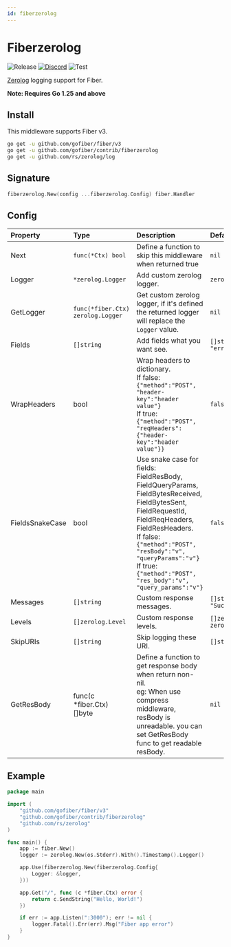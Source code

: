 ```yaml
---
id: fiberzerolog
---
```


# Fiberzerolog

![Release](https://img.shields.io/github/v/tag/gofiber/contrib?filter=fiberzerolog*)
[![Discord](https://img.shields.io/discord/704680098577514527?style=flat&label=%F0%9F%92%AC%20discord&color=00ACD7)](https://gofiber.io/discord)
![Test](https://github.com/gofiber/contrib/workflows/Test%20fiberzerolog/badge.svg)

[Zerolog](https://zerolog.io/) logging support for Fiber.

**Note: Requires Go 1.25 and above**

## Install

This middleware supports Fiber v3.

```sh
go get -u github.com/gofiber/fiber/v3
go get -u github.com/gofiber/contrib/fiberzerolog
go get -u github.com/rs/zerolog/log
```

## Signature

```go
fiberzerolog.New(config ...fiberzerolog.Config) fiber.Handler
```

## Config

| Property      | Type                           | Description                                                                                                                                                                                                                                                                                 | Default                                                                     |
|:--------------|:-------------------------------|:--------------------------------------------------------------------------------------------------------------------------------------------------------------------------------------------------------------------------------------------------------------------------------------------|:----------------------------------------------------------------------------|
| Next          | `func(*Ctx) bool`              | Define a function to skip this middleware when returned true                                                                                                                                                                                                                                | `nil`                                                                       |
| Logger        | `*zerolog.Logger`               | Add custom zerolog logger.                                                                                                                                                                                                                                                                  | `zerolog.New(os.Stderr).With().Timestamp().Logger()`                                                      |
| GetLogger        | `func(*fiber.Ctx) zerolog.Logger`           | Get custom zerolog logger, if it's defined the returned logger will replace the `Logger` value.                                                                                                                                                                                             | `nil`                                                      |
| Fields        | `[]string`                     | Add fields what you want see.                                                                                                                                                                                                                                                               | `[]string{"latency", "status", "method", "url", "error"}`                            |
| WrapHeaders   | bool                           | Wrap headers to dictionary.<br />If false: `{"method":"POST", "header-key":"header value"}`<br />If true: `{"method":"POST", "reqHeaders": {"header-key":"header value"}}`                                                                                                                  | `false` |
| FieldsSnakeCase   | bool                       | Use snake case for fields: FieldResBody, FieldQueryParams, FieldBytesReceived, FieldBytesSent, FieldRequestId, FieldReqHeaders, FieldResHeaders.<br />If false: `{"method":"POST", "resBody":"v", "queryParams":"v"}`<br />If true: `{"method":"POST", "res_body":"v", "query_params":"v"}` | `false` |
| Messages      | `[]string`                     | Custom response messages.                                                                                                                                                                                                                                                                   | `[]string{"Server error", "Client error", "Success"}`                       |
| Levels        | `[]zerolog.Level`              | Custom response levels.                                                                                                                                                                                                                                                                     | `[]zerolog.Level{zerolog.ErrorLevel, zerolog.WarnLevel, zerolog.InfoLevel}` |
| SkipURIs      | `[]string`                     | Skip logging these URI.                                                                                                                                                                                                                                                                     | `[]string{}`                                                                |
| GetResBody    | func(c *fiber.Ctx) []byte      | Define a function to get response body when return non-nil.<br />eg: When use compress middleware, resBody is unreadable. you can set GetResBody func to get readable resBody.                                                                                                              | `nil` |

## Example

```go
package main

import (
    "github.com/gofiber/fiber/v3"
    "github.com/gofiber/contrib/fiberzerolog"
    "github.com/rs/zerolog"
)

func main() {
    app := fiber.New()
    logger := zerolog.New(os.Stderr).With().Timestamp().Logger()

    app.Use(fiberzerolog.New(fiberzerolog.Config{
        Logger: &logger,
    }))

    app.Get("/", func (c *fiber.Ctx) error {
        return c.SendString("Hello, World!")
    })

    if err := app.Listen(":3000"); err != nil {
        logger.Fatal().Err(err).Msg("Fiber app error")
    }
}
```
